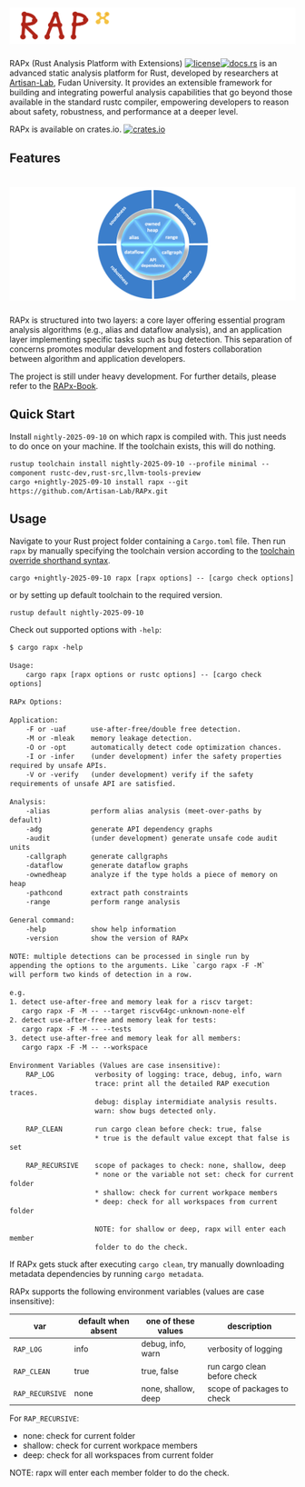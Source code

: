 # ![logo](https://raw.githubusercontent.com/Artisan-Lab/RAPx/main/logo.png)
RAPx (Rust Analysis Platform with Extensions) [![license](https://img.shields.io/github/license/Artisan-Lab/RAPx)](./LICENSE-MPL)[![docs.rs](https://img.shields.io/docsrs/rapx)](https://docs.rs/rapx) is an advanced static analysis platform for Rust, developed by researchers at [Artisan-Lab](https://hxuhack.github.io), Fudan University. It provides an extensible framework for building and integrating powerful analysis capabilities that go beyond those available in the standard rustc compiler, empowering developers to reason about safety, robustness, and performance at a deeper level.

RAPx is available on crates.io. [![crates.io](https://img.shields.io/crates/v/rapx.svg)](https://crates.io/crates/rapx)

## Features
# ![logo](https://raw.githubusercontent.com/Artisan-Lab/RAPx/main/feature.png)
RAPx is structured into two layers: a core layer offering essential program analysis algorithms (e.g., alias and dataflow analysis), and an application layer implementing specific tasks such as bug detection. This separation of concerns promotes modular development and fosters collaboration between algorithm and application developers.

The project is still under heavy development. For further details, please refer to the [RAPx-Book](https://artisan-lab.github.io/RAPx-Book).

## Quick Start

Install `nightly-2025-09-10` on which rapx is compiled with. This just needs to do once on your machine. If the toolchain exists,
this will do nothing.

```shell
rustup toolchain install nightly-2025-09-10 --profile minimal --component rustc-dev,rust-src,llvm-tools-preview
cargo +nightly-2025-09-10 install rapx --git https://github.com/Artisan-Lab/RAPx.git
```

## Usage

Navigate to your Rust project folder containing a `Cargo.toml` file. Then run `rapx` by manually specifying the toolchain version according to the [toolchain override shorthand syntax](https://rust-lang.github.io/rustup/overrides.html#toolchain-override-shorthand).

```shell
cargo +nightly-2025-09-10 rapx [rapx options] -- [cargo check options]
```

or by setting up default toolchain to the required version.
```shell
rustup default nightly-2025-09-10
```

Check out supported options with `-help`:

```shell
$ cargo rapx -help

Usage:
    cargo rapx [rapx options or rustc options] -- [cargo check options]

RAPx Options:

Application:
    -F or -uaf      use-after-free/double free detection.
    -M or -mleak    memory leakage detection.
    -O or -opt      automatically detect code optimization chances.
    -I or -infer    (under development) infer the safety properties required by unsafe APIs.
    -V or -verify   (under development) verify if the safety requirements of unsafe API are satisfied.

Analysis:
    -alias          perform alias analysis (meet-over-paths by default)
    -adg            generate API dependency graphs
    -audit          (under development) generate unsafe code audit units
    -callgraph      generate callgraphs
    -dataflow       generate dataflow graphs
    -ownedheap      analyze if the type holds a piece of memory on heap
    -pathcond       extract path constraints
    -range          perform range analysis

General command: 
    -help           show help information
    -version        show the version of RAPx

NOTE: multiple detections can be processed in single run by 
appending the options to the arguments. Like `cargo rapx -F -M`
will perform two kinds of detection in a row.

e.g.
1. detect use-after-free and memory leak for a riscv target:
   cargo rapx -F -M -- --target riscv64gc-unknown-none-elf
2. detect use-after-free and memory leak for tests:
   cargo rapx -F -M -- --tests
3. detect use-after-free and memory leak for all members:
   cargo rapx -F -M -- --workspace

Environment Variables (Values are case insensitive):
    RAP_LOG          verbosity of logging: trace, debug, info, warn
                     trace: print all the detailed RAP execution traces.
                     debug: display intermidiate analysis results.
                     warn: show bugs detected only.

    RAP_CLEAN        run cargo clean before check: true, false
                     * true is the default value except that false is set

    RAP_RECURSIVE    scope of packages to check: none, shallow, deep
                     * none or the variable not set: check for current folder
                     * shallow: check for current workpace members
                     * deep: check for all workspaces from current folder
                      
                     NOTE: for shallow or deep, rapx will enter each member
                     folder to do the check.
```

If RAPx gets stuck after executing `cargo clean`, try manually downloading metadata dependencies by running `cargo metadata`. 

RAPx supports the following environment variables (values are case insensitive):

| var             | default when absent | one of these values | description                  |
|-----------------|---------------------|---------------------|------------------------------|
| `RAP_LOG`       | info                | debug, info, warn   | verbosity of logging         |
| `RAP_CLEAN`     | true                | true, false         | run cargo clean before check |
| `RAP_RECURSIVE` | none                | none, shallow, deep | scope of packages to check   |

For `RAP_RECURSIVE`:
* none: check for current folder
* shallow: check for current workpace members
* deep: check for all workspaces from current folder
 
NOTE: rapx will enter each member folder to do the check.



